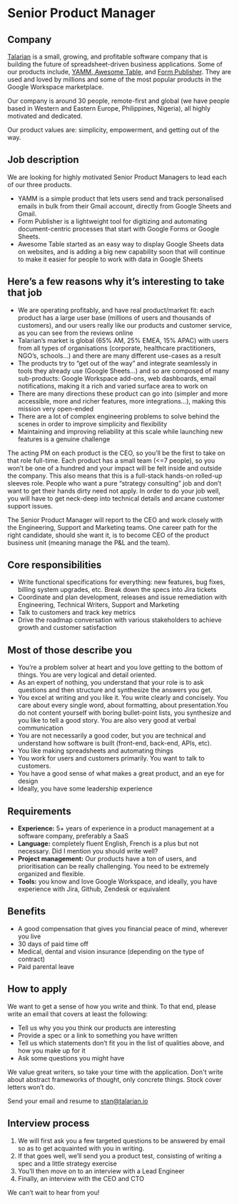 # Senior Product Manager

## Company

[Talarian](http://talarian.io) is a small, growing, and profitable software company that is building the future of spreadsheet-driven business applications. Some of our products include, [YAMM](https://yamm.com/),[ Awesome Table](https://awesome-table.com/), and [Form Publisher](https://form-publisher.com). They are used and loved by millions and some of the most popular products in the Google Workspace marketplace.

Our company is around 30 people, remote-first and global (we have people based in Western and Eastern Europe, Philippines, Nigeria), all highly motivated and dedicated.

Our product values are: simplicity, empowerment, and getting out of the way.


## Job description

We are looking for highly motivated Senior Product Managers to lead each of our three products.

* YAMM is a simple product that lets users send and track personalised emails in bulk from their Gmail account, directly from Google Sheets and Gmail.
* Form Publisher is a lightweight tool for digitizing and automating document-centric processes that start with Google Forms or Google Sheets.
* Awesome Table started as an easy way to display Google Sheets data on websites, and is adding a big new capability soon that will continue to make it easier for people to work with data in Google Sheets

## Here’s a few reasons why it’s interesting to take that job

* We are operating profitably, and have real product/market fit: each product has a large user base (millions of users and thousands of customers), and our users really like our products and customer service, as you can see from the reviews online
* Talarian’s market is global (65% AM, 25% EMEA, 15% APAC) with users from all types of organisations (corporate, healthcare practitioners, NGO’s, schools...) and there are many different use-cases as a result
* The products try to “get out of the way” and integrate seamlessly in tools they already use (Google Sheets…)  and so are composed of many sub-products: Google Workspace add-ons, web dashboards, email notifications, making it a rich and varied surface area to work on
* There are many directions these product can go into (simpler and more accessible, more and richer features, more integrations…), making this mission very open-ended
* There are a lot of complex engineering problems to solve behind the scenes in order to improve simplicity and flexibility
* Maintaining and improving reliability at this scale while launching new features is a genuine challenge

 
The acting PM on each product is the CEO, so you’ll be the first to take on that role full-time. Each product has a small team (<=7 people), so you won’t be one of a hundred and your impact will be felt inside and outside the company. This also means that this is a full-stack hands-on rolled-up sleeves role. People who want a pure “strategy consulting” job and don’t want to get their hands dirty need not apply. In order to do your job well, you will have to get neck-deep into technical details and arcane customer support issues.

The Senior Product Manager will report to the CEO and work closely with the Engineering, Support and Marketing teams. One career path for the right candidate, should she want it, is to become CEO of the product business unit (meaning manage the P&L and the team).

## Core responsibilities

* Write functional specifications for everything: new features, bug fixes, billing system upgrades, etc. Break down the specs into Jira tickets
* Coordinate and plan development, releases and issue remediation with Engineering, Technical Writers, Support and Marketing
* Talk to customers and track key metrics
* Drive the roadmap conversation with various stakeholders to achieve growth and customer satisfaction

## Most of those describe you

* You’re a problem solver at heart and you love getting to the bottom of things. You are very logical and detail oriented.
* As an expert of nothing, you understand that your role is to ask questions and then structure and synthesize the answers you get.
* You excel at writing and you like it. You write clearly and concisely. You care about every single word, about formatting, about presentation.You do not content yourself with boring bullet-point lists, you synthesize and you like to tell a good story. You are also very good at verbal communication
* You are not necessarily a good coder, but you are technical and understand how software is built (front-end, back-end, APIs, etc).
* You like making spreadsheets and automating things
* You work for users and customers primarily. You want to talk to customers.
* You have a good sense of what makes a great product, and an eye for design
* Ideally, you have some leadership experience

## Requirements

* **Experience:** 5+ years of experience in a product management at a software company, preferably a SaaS 
* **Language:** completely fluent English, French is a plus but not necessary. Did I mention you should write well?
* **Project management:** Our products have a ton of users, and prioritisation can be really challenging. You need to be extremely organized and flexible.
* **Tools:** you know and love Google Workspace, and ideally, you have experience with Jira, Github, Zendesk or equivalent

## Benefits

* A good compensation that gives you financial peace of mind, wherever you live
* 30 days of paid time off
* Medical, dental and vision insurance (depending on the type of contract)
* Paid parental leave

## How to apply

We want to get a sense of how you write and think. To that end, please write an email that covers at least the following:
-   Tell us why you you think our products are interesting
-   Provide a spec or a link to something you have written
-   Tell us which statements don’t fit you in the list of qualities above, and how you make up for it
-   Ask some questions you might have

We value great writers, so take your time with the application. Don't write about abstract frameworks of thought, only concrete things. Stock cover letters won’t do.

Send your email and resume to [stan@talarian.io](mailto:stan@talarian.io)

## Interview process

1.  We will first ask you a few targeted questions to be answered by email so as to get acquainted with you in writing.
2.  If that goes well, we’ll send you a product test, consisting of writing a spec and a little strategy exercise
3.  You’ll then move on to an interview with a Lead Engineer
4.  Finally, an interview with the CEO and CTO

We can’t wait to hear from you!

